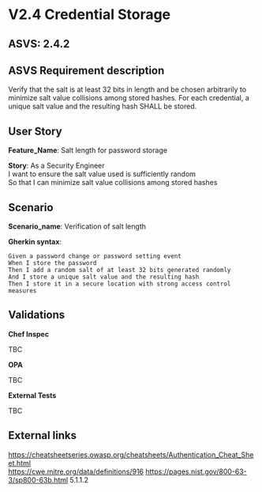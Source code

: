 # V2.4 Credential Storage

## ASVS: 2.4.2

## ASVS Requirement description

Verify that the salt is at least 32 bits in length and be chosen
arbitrarily to minimize salt value collisions among stored hashes.
For each credential, a unique salt value and the resulting hash
SHALL be stored.

## User Story

**Feature_Name**: Salt length for password storage

**Story**:
As a Security Engineer\
I want to ensure the salt value used is sufficiently random\
So that I can minimize salt value collisions among stored hashes

## Scenario

**Scenario_name**: Verification of salt length

**Gherkin syntax**:

```gherkin
Given a password change or password setting event
When I store the password
Then I add a random salt of at least 32 bits generated randomly
And I store a unique salt value and the resulting hash
Then I store it in a secure location with strong access control measures
```

## Validations

**Chef Inspec**

TBC

**OPA**

TBC

**External Tests**

TBC

## External links

<https://cheatsheetseries.owasp.org/cheatsheets/Authentication_Cheat_Sheet.html> \
<https://cwe.mitre.org/data/definitions/916>
<https://pages.nist.gov/800-63-3/sp800-63b.html> 5.1.1.2

